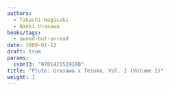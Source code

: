 ```yaml
---
authors:
  - Takashi Nagasaki
  - Naoki Urasawa
books/tags:
  - owned-but-unread
date: 1800-01-12
draft: true
params:
  isbn13: "9781421519180"
title: "Pluto: Urasawa x Tezuka, Vol. 1 (Volume 1)"
weight: 1
---
```


<!--more-->
